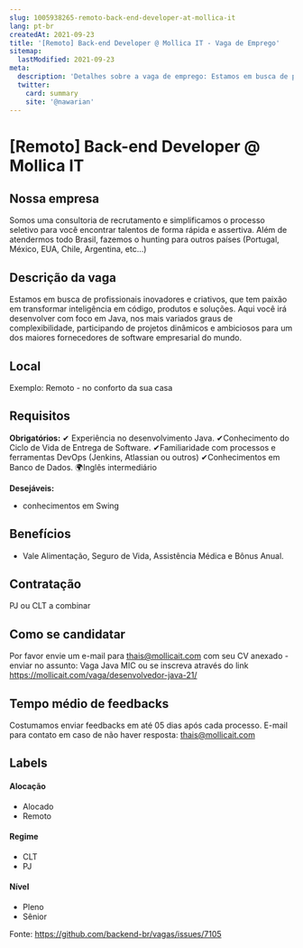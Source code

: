 ```yaml
---
slug: 1005938265-remoto-back-end-developer-at-mollica-it
lang: pt-br
createdAt: 2021-09-23
title: '[Remoto] Back-end Developer @ Mollica IT - Vaga de Emprego'
sitemap:
  lastModified: 2021-09-23
meta:
  description: 'Detalhes sobre a vaga de emprego: Estamos em busca de profissionais inovadores e criativos, que tem paixão em transformar inteligência em código, produtos e soluções. Aqui você irá desenvolver com foco em Java, nos mais variados graus de complexibilidade, participando de projetos dinâmicos e ambiciosos para um dos maiores fornecedores de software empresarial do mundo.'
  twitter:
    card: summary
    site: '@nawarian'
---
```


# [Remoto] Back-end Developer @ Mollica IT

## Nossa empresa

Somos uma consultoria de recrutamento e simplificamos o processo seletivo para você encontrar talentos de forma rápida e assertiva.
Além de atendermos todo Brasil, fazemos o hunting para outros países (Portugal, México, EUA, Chile, Argentina, etc...)

## Descrição da vaga

Estamos em busca de profissionais inovadores e criativos, que tem paixão em transformar inteligência em código, produtos e soluções.
Aqui você irá desenvolver com foco em Java, nos mais variados graus de complexibilidade, participando de projetos dinâmicos e ambiciosos para um dos maiores fornecedores de software empresarial do mundo.

## Local

Exemplo: Remoto - no conforto da sua casa

## Requisitos

**Obrigatórios:**
✔ Experiência no desenvolvimento Java.
✔Conhecimento do Ciclo de Vida de Entrega de Software. 
✔Familiaridade com processos e ferramentas DevOps (Jenkins, Atlassian ou outros)
✔Conhecimentos em Banco de Dados.
🌍Inglês intermediário


**Desejáveis:**
- conhecimentos em Swing 

## Benefícios

- Vale Alimentação, Seguro de Vida, Assistência Médica e Bônus Anual.

## Contratação

PJ ou CLT a combinar

## Como se candidatar

Por favor envie um e-mail para thais@mollicait.com com seu CV anexado - enviar no assunto: Vaga Java MIC ou se inscreva através do link https://mollicait.com/vaga/desenvolvedor-java-21/ 

## Tempo médio de feedbacks

Costumamos enviar feedbacks em até 05 dias após cada processo.
E-mail para contato em caso de não haver resposta: thais@mollicait.com

## Labels
<!-- retire os labels que não fazem sentido à vaga -->

#### Alocação
- Alocado
- Remoto

#### Regime
- CLT
- PJ

#### Nível
- Pleno
- Sênior





Fonte: https://github.com/backend-br/vagas/issues/7105